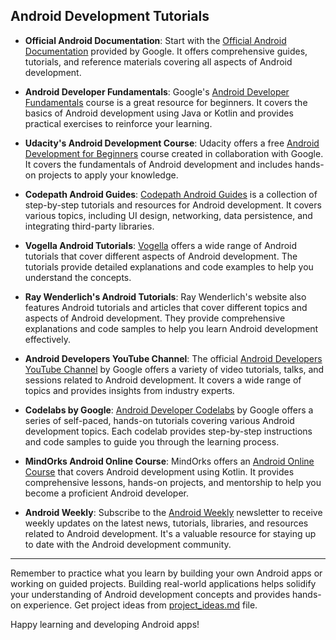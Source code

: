 ## Android Development Tutorials

- **Official Android Documentation**: Start with the [Official Android Documentation](https://developer.android.com/docs) provided by Google. It offers comprehensive guides, tutorials, and reference materials covering all aspects of Android development.

- **Android Developer Fundamentals**: Google's [Android Developer Fundamentals](https://developer.android.com/courses/fundamentals-training/overview-v2) course is a great resource for beginners. It covers the basics of Android development using Java or Kotlin and provides practical exercises to reinforce your learning.

- **Udacity's Android Development Course**: Udacity offers a free [Android Development for Beginners](https://www.udacity.com/course/android-basics-nanodegree-by-google--nd803) course created in collaboration with Google. It covers the fundamentals of Android development and includes hands-on projects to apply your knowledge.

- **Codepath Android Guides**: [Codepath Android Guides](https://guides.codepath.com/android) is a collection of step-by-step tutorials and resources for Android development. It covers various topics, including UI design, networking, data persistence, and integrating third-party libraries.

- **Vogella Android Tutorials**: [Vogella](https://www.vogella.com/tutorials/android.html) offers a wide range of Android tutorials that cover different aspects of Android development. The tutorials provide detailed explanations and code examples to help you understand the concepts.

- **Ray Wenderlich's Android Tutorials**: Ray Wenderlich's website also features Android tutorials and articles that cover different topics and aspects of Android development. They provide comprehensive explanations and code samples to help you learn Android development effectively.

- **Android Developers YouTube Channel**: The official [Android Developers YouTube Channel](https://www.youtube.com/user/androiddevelopers) by Google offers a variety of video tutorials, talks, and sessions related to Android development. It covers a wide range of topics and provides insights from industry experts.

- **Codelabs by Google**: [Android Developer Codelabs](https://developer.android.com/codelabs) by Google offers a series of self-paced, hands-on tutorials covering various Android development topics. Each codelab provides step-by-step instructions and code samples to guide you through the learning process.

- **MindOrks Android Online Course**: MindOrks offers an [Android Online Course](https://mindorks.com/android-app-development-online-course) that covers Android development using Kotlin. It provides comprehensive lessons, hands-on projects, and mentorship to help you become a proficient Android developer.

- **Android Weekly**: Subscribe to the [Android Weekly](https://androidweekly.net/) newsletter to receive weekly updates on the latest news, tutorials, libraries, and resources related to Android development. It's a valuable resource for staying up to date with the Android development community.

---

Remember to practice what you learn by building your own Android apps or working on guided projects. Building real-world applications helps solidify your understanding of Android development concepts and provides hands-on experience. Get project ideas from [project_ideas.md](../project_ideas.md) file.

Happy learning and developing Android apps!